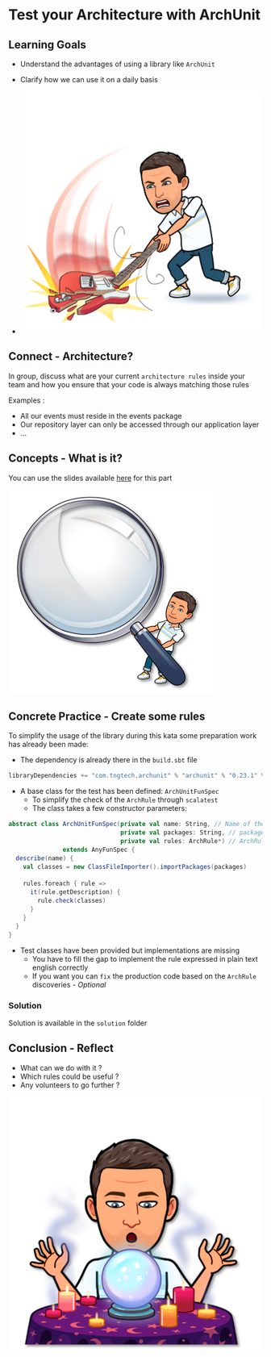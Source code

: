 # Test your Architecture with ArchUnit
## Learning Goals
- Understand the advantages of using a library like `ArchUnit`
- Clarify how we can use it on a daily basis

- ![Architecture tests](img/break.png)

## Connect - Architecture?
In group, discuss what are your current `architecture rules` inside your team and how you ensure that your code is always matching those rules

Examples :
 
- All our events must reside in the events package
- Our repository layer can only be accessed through our application layer
- …

## Concepts - What is it?
You can use the slides available [here](https://speakerdeck.com/thirion/test-your-architecture-with-archunit) for this part

![Zoom](img/zoom.png)

## Concrete Practice - Create some rules
To simplify the usage of the library during this kata some preparation work has already been made:
- The dependency is already there in the `build.sbt` file
```scala
libraryDependencies += "com.tngtech.archunit" % "archunit" % "0.23.1" % Test
```
- A base class for the test has been defined: `ArchUnitFunSpec`
  - To simplify the check of the `ArchRule` through `scalatest`
  - The class takes a few constructor parameters: 

```scala
abstract class ArchUnitFunSpec(private val name: String, // Name of the tests
                               private val packages: String, // packages to inspect from the rules
                               private val rules: ArchRule*) // ArchRule to run -> the ones defined in the class itself 
               extends AnyFunSpec {
  describe(name) {
    val classes = new ClassFileImporter().importPackages(packages)

    rules.foreach { rule =>
      it(rule.getDescription) {
        rule.check(classes)
      }
    }
  }
}
```

- Test classes have been provided but implementations are missing
  - You have to fill the gap to implement the rule expressed in plain text english correctly
  - If you want you can `fix` the production code based on the `ArchRule` discoveries - *Optional*

### Solution
Solution is available in the `solution` folder

## Conclusion - Reflect
- What can we do with it ?
- Which rules could be useful ?
- Any volunteers to go further ?

![Reflect](img/reflect.png)
